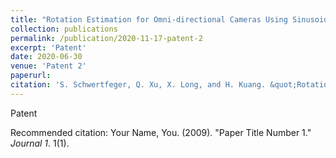 ```yaml
---
title: "Rotation Estimation for Omni-directional Cameras Using Sinusoid Fitting"
collection: publications
permalink: /publication/2020-11-17-patent-2
excerpt: 'Patent'
date: 2020-06-30
venue: 'Patent 2'
paperurl: 
citation: 'S. Schwertfeger, Q. Xu, X. Long, and H. Kuang. &quot;Rotation Estimation for Omni-directional Cameras Using Sinusoid Fitting.&quot; (CN111354044A).'
---
```

Patent

Recommended citation: Your Name, You. (2009). "Paper Title Number 1." <i>Journal 1</i>. 1(1).